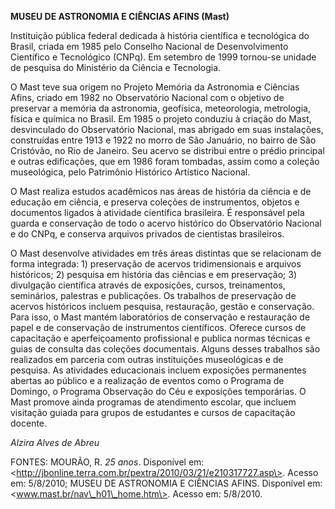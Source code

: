 **MUSEU DE ASTRONOMIA E CIÊNCIAS AFINS (Mast)**

Instituição pública federal dedicada à história científica e tecnológica
do Brasil, criada em 1985 pelo Conselho Nacional de Desenvolvimento
Científico e Tecnológico (CNPq). Em setembro de 1999 tornou-se unidade
de pesquisa do Ministério da Ciência e Tecnologia.

O Mast teve sua origem no Projeto Memória da Astronomia e Ciências
Afins, criado em 1982 no Observatório Nacional com o objetivo de
preservar a memória da astronomia, geofísica, meteorologia, metrologia,
física e química no Brasil. Em 1985 o projeto conduziu à criação do
Mast, desvinculado do Observatório Nacional, mas abrigado em suas
instalações, construídas entre 1913 e 1922 no morro de São Januário, no
bairro de São Cristóvão, no Rio de Janeiro. Seu acervo se distribui
entre o prédio principal e outras edificações, que em 1986 foram
tombadas, assim como a coleção museológica, pelo Patrimônio Histórico
Artístico Nacional.

O Mast realiza estudos acadêmicos nas áreas de história da ciência e de
educação em ciência, e preserva coleções de instrumentos, objetos e
documentos ligados à atividade científica brasileira. É responsável pela
guarda e conservação de todo o acervo histórico do Observatório Nacional
e do CNPq, e conserva arquivos privados de cientistas brasileiros.

O Mast desenvolve atividades em três áreas distintas que se relacionam
de forma integrada: 1) preservação de acervos tridimensionais e arquivos
históricos; 2) pesquisa em história das ciências e em preservação; 3)
divulgação científica através de exposições, cursos, treinamentos,
seminários, palestras e publicações. Os trabalhos de preservação de
acervos históricos incluem pesquisa, restauração, gestão e conservação.
Para isso, o Mast mantém laboratórios de conservação e restauração de
papel e de conservação de instrumentos científicos. Oferece cursos de
capacitação e aperfeiçoamento profissional e publica normas técnicas e
guias de consulta das coleções documentais. Alguns desses trabalhos são
realizados em parceria com outras instituições museológicas e de
pesquisa. As atividades educacionais incluem exposições permanentes
abertas ao público e a realização de eventos como o Programa de Domingo,
o Programa Observação do Céu e exposições temporárias. O Mast promove
ainda programas de atendimento escolar, que incluem visitação guiada
para grupos de estudantes e cursos de capacitação docente.

*Alzira Alves de Abreu*

FONTES: MOURÃO, R. *25 anos*. Disponível em:
\<http://jbonline.terra.com.br/pextra/2010/03/21/e210317727.asp\>.
Acesso em: 5/8/2010; MUSEU DE ASTRONOMIA E CIÊNCIAS AFINS. Disponível
em: \<www.mast.br/nav\_h01\_home.htm\>. Acesso em: 5/8/2010.
